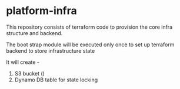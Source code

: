 # platform-infra

This repository consists of terraform code to provision the core infra structure and backend.

The boot strap module will be executed only once to set up terraform backend to store infrastructure state

It will create -
1. S3 bucket ()
2. Dynamo DB table for state locking